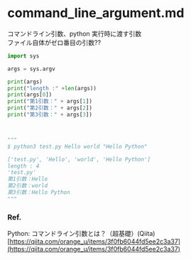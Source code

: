 # command_line_argument.md  



コマンドライン引数、python 実行時に渡す引数  
ファイル自体がゼロ番目の引数??  

```python
import sys

args = sys.argv

print(args)
print("length :" +len(args))
print(args[0])
print("第1引数：" + args[1])
print("第2引数：" + args[2])
print("第3引数：" + args[3])



"""
$ python3 test.py Hello world "Hello Python"

['test.py', 'Hello', 'world', 'Hello Python']
length : 4
'test.py'
第1引数：Hello
第2引数：world
第3引数：Hello Python
"""
```


### Ref.  

Python: コマンドライン引数とは？（超基礎）(Qiita)  
[https://qiita.com/orange_u/items/3f0fb6044fd5ee2c3a37](https://qiita.com/orange_u/items/3f0fb6044fd5ee2c3a37)  




